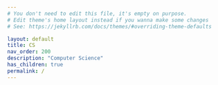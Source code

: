 ```yaml
---
# You don't need to edit this file, it's empty on purpose.
# Edit theme's home layout instead if you wanna make some changes
# See: https://jekyllrb.com/docs/themes/#overriding-theme-defaults

layout: default
title: CS
nav_order: 200
description: "Computer Science"
has_children: true
permalink: /
---
```

